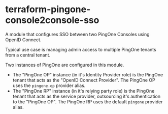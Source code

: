 # terraform-pingone-console2console-sso

A module that configures SSO between two PingOne Consoles using OpenID Connect.

Typical use case is managing admin access to multiple PingOne tenants from a central tenant.

Two instances of PingOne are configured in this module.

* The "PingOne OP" instance (in it's Identity Provider role) is the PingOne tenant that acts as the "OpenID Connect Provider". The PingOne OP uses the `pingone.op` provider alias.
* The "PingOne RP" instance (in it's relying party role) is the PingOne tenant that acts as the service provider, outsourcing it's authentication to the "PingOne OP". The PingOne RP uses the default `pingone` provider alias.
